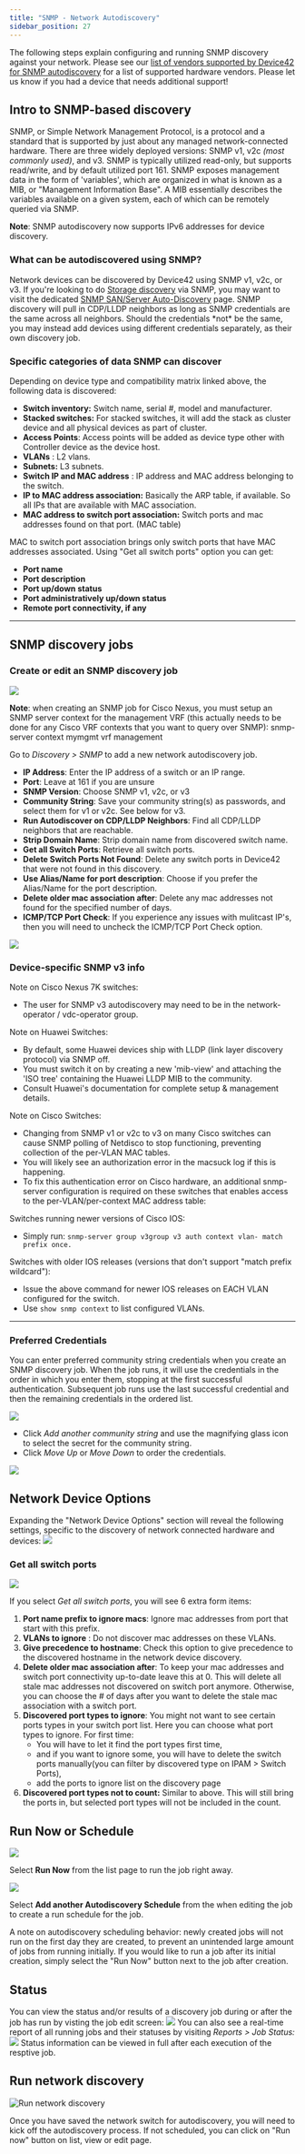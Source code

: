 ```yaml
---
title: "SNMP - Network Autodiscovery"
sidebar_position: 27
---
```


The following steps explain configuring and running SNMP discovery against your network. Please see our [list of vendors supported by Device42 for SNMP autodiscovery](https://docs.device42.com/auto-discovery/vendors-supported-in-snmp-auto-discovery/) for a list of supported hardware vendors. Please let us know if you had a device that needs additional support!

## Intro to SNMP-based discovery

SNMP, or Simple Network Management Protocol, is a protocol and a standard that is supported by just about any managed network-connected hardware. There are three widely deployed versions: SNMP v1, v2c _(most commonly used)_, and v3. SNMP is typically utilized read-only, but supports read/write, and by default utilized port 161. SNMP exposes management data in the form of 'variables', which are organized in what is known as a MIB, or "Management Information Base". A MIB essentially describes the variables available on a given system, each of which can be remotely queried via SNMP.

**Note**: SNMP autodiscovery now supports IPv6 addresses for device discovery.

### What can be autodiscovered using SNMP?

Network devices can be discovered by Device42 using SNMP v1, v2c, or v3. If you're looking to do [Storage discovery](/auto-discovery/snmp-san-server-auto-discovery/) via SNMP, you may want to visit the dedicated [SNMP SAN/Server Auto-Discovery](/auto-discovery/snmp-san-server-auto-discovery/) page. SNMP discovery will pull in CDP/LLDP neighbors as long as SNMP credentials are the same across all neighbors. Should the credentials \*not\* be the same, you may instead add devices using different credentials separately, as their own discovery job.

### Specific categories of data SNMP can discover

Depending on device type and compatibility matrix linked above, the following data is discovered:

- **Switch inventory:** Switch name, serial #, model and manufacturer.
- **Stacked switches:** For stacked switches, it will add the stack as cluster device and all physical devices as part of cluster.
- **Access Points**: Access points will be added as device type other with Controller device as the device host.
- **VLANs** : L2 vlans.
- **Subnets:** L3 subnets.
- **Switch IP and MAC address** : IP address and MAC address belonging to the switch.
- **IP to MAC address association:** Basically the ARP table, if available. So all IPs that are available with MAC association.
- **MAC address to switch port association:** Switch ports and mac addresses found on that port. (MAC table)

MAC to switch port association brings only switch ports that have MAC addresses associated. Using "Get all switch ports" option you can get:

- **Port name**
- **Port description**
- **Port up/down status**
- **Port administratively up/down status**
- **Remote port connectivity, if any**

* * *

## SNMP discovery jobs

### Create or edit an SNMP discovery job

![](/assets/images/SNMP-menuadd-job-700x395.png)

**Note**: when creating an SNMP job for Cisco Nexus, you must setup an SNMP server context for the management VRF (this actually needs to be done for any Cisco VRF contexts that you want to query over SNMP): snmp\-server context mymgmt vrf management

Go to _Discovery > SNMP_ to add a new network autodiscovery job.

- **IP Address**: Enter the IP address of a switch or an IP range.
- **Port**: Leave at 161 if you are unsure
- **SNMP Version**: Choose SNMP v1, v2c, or v3
- **Community String**: Save your community string(s) as passwords, and select them for v1 or v2c. See below for v3.
- **Run Autodiscover on CDP/LLDP Neighbors**: Find all CDP/LLDP neighbors that are reachable.
- **Strip Domain Name**: Strip domain name from discovered switch name.
- **Get all Switch Ports**: Retrieve all switch ports.
- **Delete Switch Ports Not Found**: Delete any switch ports in Device42 that were not found in this discovery.
- **Use Alias/Name for port description**: Choose if you prefer the Alias/Name for the port description.
- **Delete older mac association after**: Delete any mac addresses not found for the specified number of days.
- **ICMP/TCP Port Check**: If you experience any issues with mulitcast IP's, then you will need to uncheck the ICMP/TCP Port Check option.

![](/assets/images/Screen-Shot-2022-05-01-at-2.28.26-PM.png)

### Device-specific SNMP v3 info

Note on Cisco Nexus 7K switches:
- The user for SNMP v3 autodiscovery may need to be in the network-operator / vdc-operator group.

Note on Huawei Switches:
- By default, some Huawei devices ship with LLDP (link layer discovery protocol) via SNMP off.
- You must switch it on by creating a new 'mib-view' and attaching the 'ISO tree' containing the Huawei LLDP MIB to the community.
- Consult Huawei's documentation for complete setup & management details.

Note on Cisco Switches:
- Changing from SNMP v1 or v2c to v3 on many Cisco switches can cause SNMP polling of Netdisco to stop functioning, preventing collection of the per-VLAN MAC tables.
- You will likely see an authorization error in the macsuck log if this is happening.
- To fix this authentication error on Cisco hardware, an additional snmp-server configuration is required on these switches that enables access to the per-VLAN/per-context MAC address table:

Switches running newer versions of Cisco IOS:
- Simply run: `snmp-server group v3group v3 auth context vlan- match prefix once.`

Switches with older IOS releases (versions that don't support "match prefix wildcard"):
- Issue the above command for newer IOS releases on EACH VLAN configured for the switch.
- Use `show snmp context` to list configured VLANs.


* * *

### Preferred Credentials

You can enter preferred community string credentials when you create an SNMP discovery job. When the job runs, it will use the credentials in the order in which you enter them, stopping at the first successful authentication. Subsequent job runs use the last successful credential and then the remaining credentials in the ordered list. 

![](/assets/images/SNMP-multi-creds-1-700x338.png)

- Click _Add another community string_ and use the magnifying glass icon to select the secret for the community string.
- Click _Move Up_ or _Move Down_ to order the credentials.

![](/assets/images/v3_creds.png)

## Network Device Options

Expanding the "Network Device Options" section will reveal the following settings, specific to the discovery of network connected hardware and devices: ![](/assets/images/SNMP-add-job-net-device-options-700x323.png)

### Get all switch ports

![](/assets/images/SNMP-add-job-net-device-options-2-700x399.png) 

If you select _Get all switch ports_, you will see 6 extra form items:

1. **Port name prefix to ignore macs**: Ignore mac addresses from port that start with this prefix.
2. **VLANs to ignore** : Do not discover mac addresses on these VLANs.
3. **Give precedence to hostname**: Check this option to give precedence to the discovered hostname in the network device discovery.
4. **Delete older mac association after**: To keep your mac addresses and switch port connectivity up-to-date leave this at 0. This will delete all stale mac addresses not discovered on switch port anymore. Otherwise, you can choose the # of days after you want to delete the stale mac association with a switch port.
5. **Discovered port types to ignore**: You might not want to see certain ports types in your switch port list. Here you can choose what port types to ignore. For first time:
    - You will have to let it find the port types first time,
    - and if you want to ignore some, you will have to delete the switch ports manually(you can filter by discovered type on IPAM > Switch Ports),
    - add the ports to ignore list on the discovery page
6. **Discovered port types not to count:** Similar to above. This will still bring the ports in, but selected port types will not be included in the count.

## Run Now or Schedule

![](/assets/images/image-700x115.png)

Select **Run Now** from the list page to run the job right away.

![](/assets/images/AD_Blade-Discovery-Run-Schedule.png)

Select **Add another Autodiscovery Schedule** from the when editing the job to create a run schedule for the job.

A note on autodiscovery scheduling behavior: newly created jobs will not run on the first day they are created, to prevent an unintended large amount of jobs from running initially. If you would like to run a job after its initial creation, simply select the "Run Now" button next to the job after creation.

## Status

You can view the status and/or results of a discovery job during or after the job has run by visting the job edit screen: ![](/assets/images/SNMP-job-status-tab-700x233.png) You can also see a real-time report of all running jobs and their statuses by visiting _Reports > Job Status:_ ![](/assets/images/SNMP-job-status-dashboard-700x223.png) Status information can be viewed in full after each execution of the resptive job.

## Run network discovery

![Run network discovery](/assets/images/run_network_discovery-2018v15.png) 

Once you have saved the network switch for autodiscovery, you will need to kick off the autodiscovery process. If not scheduled, you can click on "Run now" button on list, view or edit page.

